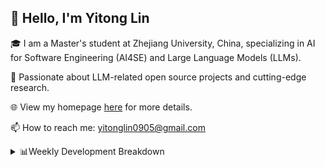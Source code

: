 ## 👋 Hello, I'm Yitong Lin 
🎓 I am a Master's student at Zhejiang University, China, specializing in AI for Software Engineering (AI4SE) and Large Language Models (LLMs). 

🚀 Passionate about LLM-related open source projects and cutting-edge research.

🌐 View my homepage [here](https://eaton0.github.io/) for more details.

📫 How to reach me: yitonglin0905@gmail.com

<details><summary>📊Weekly Development Breakdown</summary>

<!--START_SECTION:waka-->

```txt
From: 23 October 2025 - To: 30 October 2025

Total Time: 1 hr 4 mins

Python     32 mins         ████████████▓░░░░░░░░░░░░   50.46 %
JSON       22 mins         ████████▓░░░░░░░░░░░░░░░░   34.81 %
Markdown   6 mins          ██▓░░░░░░░░░░░░░░░░░░░░░░   10.28 %
Text       2 mins          █░░░░░░░░░░░░░░░░░░░░░░░░   03.35 %
Other      0 secs          ▒░░░░░░░░░░░░░░░░░░░░░░░░   01.10 %
```

<!--END_SECTION:waka-->

[![wakatime](https://wakatime.com/badge/user/2b9478a2-005d-4708-b42f-076b3a02fc21.svg)](https://wakatime.com/@2b9478a2-005d-4708-b42f-076b3a02fc21)